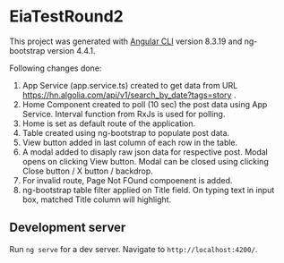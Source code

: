 # EiaTestRound2

This project was generated with [Angular CLI](https://github.com/angular/angular-cli) version 8.3.19 and ng-bootstrap version 4.4.1.

Following changes done:
1) App Service (app.service.ts) created to get data from URL https://hn.algolia.com/api/v1/search_by_date?tags=story .
2) Home Component created to poll (10 sec) the post data using App Service. Interval function from RxJs is used for polling.
3) Home is set as default route of the application.
4) Table created using ng-bootstrap to populate post data.
5) View button added in last column of each row in  the table. 
6) A modal added to disaply raw json data for respective post. Modal opens on clicking View button.
Modal can be closed using clicking Close button / X button / backdrop.
7) For invalid route, Page Not FOund compoenent is added.
8) ng-bootstrap table filter applied on Title field. On typing text in input box, matched Title column will highlight. 

## Development server

Run `ng serve` for a dev server. Navigate to `http://localhost:4200/`.

